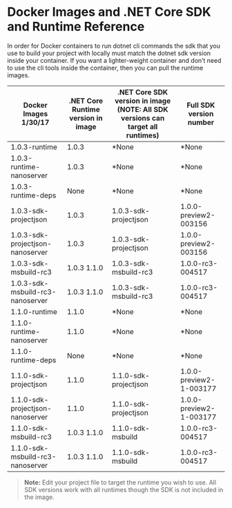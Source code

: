 # Docker Images and .NET Core SDK and Runtime Reference

In order for Docker containers to run dotnet cli commands the sdk that you use to build your project with locally must match the dotnet sdk version inside your container. If you want a lighter-weight container and don’t need to use the cli tools inside the container, then you can pull the runtime images.

|    Docker Images   1/30/17             |    .NET Core   Runtime version in image    |    .NET Core SDK   version in image    (NOTE: All SDK versions can target all   runtimes)    |    Full SDK   version number    |
|----------------------------------------|--------------------------------------------|----------------------------------------------------------------------------------------------|---------------------------------|
|    1.0.3-runtime                       |    1.0.3                                   |    *None                                                                                     |    *None                        |
|    1.0.3-runtime-nanoserver            |    1.0.3                                   |    *None                                                                                     |    *None                        |
|    1.0.3-runtime-deps                  |    None                                    |    *None                                                                                     |    *None                        |
|    1.0.3-sdk-projectjson               |    1.0.3                                   |    1.0.3-sdk-projectjson                                                                     |    1.0.0-preview2-003156        |
|    1.0.3-sdk-projectjson-nanoserver    |    1.0.3                                   |    1.0.3-sdk-projectjson                                                                     |    1.0.0-preview2-003156        |
|    1.0.3-sdk-msbuild-rc3               |    1.0.3   1.1.0                           |    1.0.3-sdk-msbuild-rc3                                                                     |    1.0.0-rc3-004517             |
|    1.0.3-sdk-msbuild-rc3-nanoserver    |    1.0.3   1.1.0                           |    1.0.3-sdk-msbuild-rc3                                                                     |    1.0.0-rc3-004517             |
|    1.1.0-runtime                       |    1.1.0                                   |    *None                                                                                     |    *None                        |
|    1.1.0-runtime-nanoserver            |    1.1.0                                   |    *None                                                                                     |    *None                        |
|    1.1.0-runtime-deps                  |    None                                    |    *None                                                                                     |    *None                        |
|    1.1.0-sdk-projectjson               |    1.1.0                                   |    1.1.0-sdk-projectjson                                                                     |    1.0.0-preview2-1-003177      |
|    1.1.0-sdk-projectjson-nanoserver    |    1.1.0                                   |    1.1.0-sdk-projectjson                                                                     |    1.0.0-preview2-1-003177      |
|    1.1.0-sdk-msbuild-rc3               |    1.0.3   1.1.0                           |    1.1.0-sdk-msbuild                                                                         |    1.0.0-rc3-004517             |
|    1.1.0-sdk-msbuild-rc3-nanoserver    |    1.0.3   1.1.0                           |    1.1.0-sdk-msbuild                                                                         |    1.0.0-rc3-004517             |

> **Note:** Edit your project file to target the runtime you wish to use. All SDK versions work with all runtimes though the SDK is not included in the image.